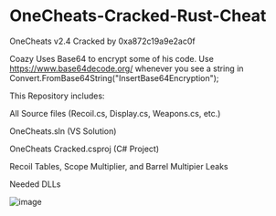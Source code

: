 # OneCheats-Cracked-Rust-Cheat
OneCheats v2.4 Cracked by 0xa872c19a9e2ac0f

Coazy Uses Base64 to encrypt some of his code.
Use https://www.base64decode.org/ whenever you see a string in Convert.FromBase64String("InsertBase64Encryption");

This Repository includes:

All Source files (Recoil.cs, Display.cs, Weapons.cs, etc.)

OneCheats.sln (VS Solution)

OneCheats Cracked.csproj (C# Project)

Recoil Tables, Scope Multiplier, and Barrel Multipier Leaks

Needed DLLs

![image](https://user-images.githubusercontent.com/93882831/140659418-da420fb7-5b7f-431e-bebb-cad545ff1077.png)

